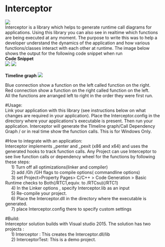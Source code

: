 # Interceptor
<img src="https://ci.appveyor.com/api/projects/status/github/PrakaramJoshi/Interceptor?branch=master&amp;svg=true"></img>
</br>
Interceptor is a library which helps to generate runtime call diagrams for applications. Using this library you can also see in realtime which functions are being executed at any moment. The purpose to write this was to help a developer understand the dynamics of the application and how various functions/classes interact with each other at runtime. The image below shows the output for the following code snippet when run 
</br>
<strong>Code Snippet</strong>
</br>
<img src="https://github.com/PrakaramJoshi/Interceptor/blob/master/CodeSnippet.PNG"></img>
<img src="https://github.com/PrakaramJoshi/Interceptor/blob/master/CodeSnippet2.PNG"></img>
</br>
</br>
<strong>Timeline graph</strong>
<img src="https://github.com/PrakaramJoshi/Interceptor/blob/master/TimelineGraph.PNG"></img>
</br>
<p>
Blue connection show a function on the left called function on the right.</br>
Red connection show a function on the right called function on the left.</br>
All the functions are arranged left to right in the order they were first run.</br>
</p>
#Usage:</br>
Link your application with this library (see instructions below on what changes are required in your application). Place the Interceptor.config in the directory where your applications's executable is present. Then run your application. Interceptor will generate the TImeline graph/Call Dependency Graph / or in real time show the function calls. This is for Windows Only.

#How to integrate with an application:</br>
Interceptor implements _penter and _pexit (x86 and x64) and uses the generated hooks to track function calls. Any Project can use Interceptor to see live function calls or dependency wheel for the functions by following these steps:</br>
&nbsp;&nbsp;&nbsp;&nbsp;&nbsp;1) Turn off all optimizations(linker and compiler)</br>
&nbsp;&nbsp;&nbsp;&nbsp;&nbsp;2) add /Gh /GH flags to compile options( commandline options)</br>
&nbsp;&nbsp;&nbsp;&nbsp;&nbsp;3) set Project>Property Pages> C/C++ > Code Generation > Basic Runtime checks to Both(/RTC1,equiv. to /RTCsu)(/RTC1)</br>
&nbsp;&nbsp;&nbsp;&nbsp;&nbsp;4) In the Linker options , specify Interceptor.lib as an input</br>
&nbsp;&nbsp;&nbsp;&nbsp;&nbsp;5) Re-compile your project.</br>
&nbsp;&nbsp;&nbsp;&nbsp;&nbsp;6) Place the Interceptor.dll in the directory where the executable is generated.</br>
&nbsp;&nbsp;&nbsp;&nbsp;&nbsp;7) place Interceptor.config there to specify custom settings</br>
  
#Build:</br>
  Interceptor solution builds with Visual studio 2015. The solution has two projects :</br>
&nbsp;&nbsp;&nbsp;&nbsp;&nbsp;1) Interceptor : This creates the Interceptor.dll/lib</br>
&nbsp;&nbsp;&nbsp;&nbsp;&nbsp;2) InterceptorTest: This is a demo project.</br>

